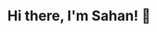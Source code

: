 # Hi there, I'm Sahan! 👋

<!-- <img src="https://github-readme-stats.vercel.app/api?username=KATTASAHAN&show_icons=true&border_color=2f81f7&title_color=2f81f7&bg_color=0d111700&icon_color=2f81f7&text_color=2f81f7&border_radius=10&text_bold=false&hide_border=true" />

<img src="https://github-readme-stats.vercel.app/api/top-langs/?username=KATTASAHAN&layout=compact&border_color=2f81f7&title_color=2f81f7&bg_color=0d111700&text_color=2f81f7&border_radius=10&text_bold=false&hide_border=true" />

<!-- <img src="https://img.shields.io/badge/javascript-%23323330.svg?style=for-the-badge&logo=javascript&logoColor=%23F7DF1E" /> <img src="https://img.shields.io/badge/typescript-%23007ACC.svg?style=for-the-badge&logo=typescript&logoColor=white" /> <img src="https://img.shields.io/badge/html5-%23E34F26.svg?style=for-the-badge&logo=html5&logoColor=white" /> <img src="https://img.shields.io/badge/css3-%231572B6.svg?style=for-the-badge&logo=css3&logoColor=white" /> -->

<!-- <img src="https://img.shields.io/badge/rust-%23000000.svg?style=for-the-badge&logo=rust&logoColor=white" /> <img src="https://img.shields.io/badge/markdown-%23000000.svg?style=for-the-badge&logo=markdown&logoColor=white" /> -->

<!-- <img src="https://img.shields.io/badge/angular-%23DD0031.svg?style=for-the-badge&logo=angular&logoColor=white" /> <img src="https://img.shields.io/badge/tailwindcss-%2338B2AC.svg?style=for-the-badge&logo=tailwind-css&logoColor=white" /> <img src="https://img.shields.io/badge/bootstrap-%238511FA.svg?style=for-the-badge&logo=bootstrap&logoColor=white" />-->
<!-- <img src="https://img.shields.io/badge/react-%2320232a.svg?style=for-the-badge&logo=react&logoColor=%2361DAFB" /> <img src="https://img.shields.io/badge/node.js-6DA55F?style=for-the-badge&logo=node.js&logoColor=white" /> -->

<!-- <img src="https://img.shields.io/badge/figma-%23F24E1E.svg?style=for-the-badge&logo=figma&logoColor=white" /> <img src="https://img.shields.io/badge/Framer-black?style=for-the-badge&logo=framer&logoColor=blue" />-->
<!-- <img src="https://img.shields.io/badge/Dribbble-EA4C89?style=for-the-badge&logo=dribbble&logoColor=white" /> <img src="https://img.shields.io/badge/Canva-%2300C4CC.svg?style=for-the-badge&logo=Canva&logoColor=white" /> -->

<!-- <img src="https://img.shields.io/badge/MDN_Web_Docs-black?style=for-the-badge&logo=mdnwebdocs&logoColor=white" /> <img src="https://img.shields.io/badge/-Stackoverflow-FE7A16?style=for-the-badge&logo=stack-overflow&logoColor=white" /> <img src="https://img.shields.io/badge/Reddit-%23FF4500.svg?style=for-the-badge&logo=Reddit&logoColor=white" /> <img src="https://img.shields.io/badge/Quora-%23B92B27.svg?style=for-the-badge&logo=Quora&logoColor=white" />

<img src="https://img.shields.io/badge/Visual%20Studio%20Code-0078d7.svg?style=for-the-badge&logo=visual-studio-code&logoColor=white" /> <img src="https://img.shields.io/badge/CodePen-white?style=for-the-badge&logo=codepen&logoColor=black" /> <img src="https://img.shields.io/badge/Replit-DD1200?style=for-the-badge&logo=Replit&logoColor=white" /> <img src="https://img.shields.io/badge/Stackblitz-fff?style=for-the-badge&logo=Stackblitz&logoColor=1389FD" /> -->

<!-- <img src="https://img.shields.io/badge/Google%20Chrome-4285F4?style=for-the-badge&logo=GoogleChrome&logoColor=white" /> <img src="https://img.shields.io/badge/Edge-0078D7?style=for-the-badge&logo=Microsoft-edge&logoColor=white" /> <img src="https://img.shields.io/badge/Brave-FB542B?style=for-the-badge&logo=Brave&logoColor=white" /> -->




